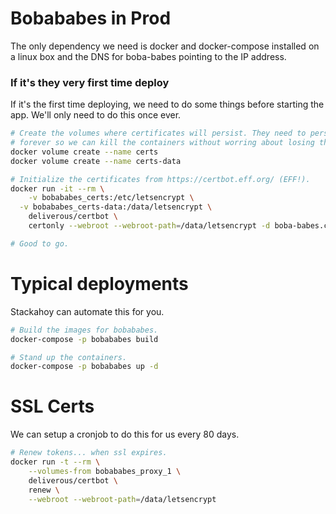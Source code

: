 # Bobababes in Prod

The only dependency we need is docker and docker-compose installed on a linux
box and the DNS for boba-babes pointing to the IP address.

### If it's they very first time deploy

If it's the first time deploying, we need to do some things before starting the
app. We'll only need to do this once ever.

```bash
# Create the volumes where certificates will persist. They need to persist
# forever so we can kill the containers without worring about losing them.
docker volume create --name certs
docker volume create --name certs-data

# Initialize the certificates from https://certbot.eff.org/ (EFF!).
docker run -it --rm \
	-v bobababes_certs:/etc/letsencrypt \
  -v bobababes_certs-data:/data/letsencrypt \
	deliverous/certbot \
	certonly --webroot --webroot-path=/data/letsencrypt -d boba-babes.com

# Good to go.
```

# Typical deployments

Stackahoy can automate this for you.

```bash
# Build the images for bobababes.
docker-compose -p bobababes build

# Stand up the containers.
docker-compose -p bobababes up -d
```

# SSL Certs

We can setup a cronjob to do this for us every 80 days.

```bash
# Renew tokens... when ssl expires.
docker run -t --rm \
	--volumes-from bobababes_proxy_1 \
	deliverous/certbot \
	renew \
	--webroot --webroot-path=/data/letsencrypt
```
